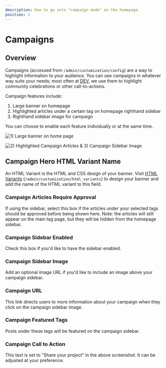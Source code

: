 ```yaml
---
description: How to go into "campaign mode" on the homepage.
position: 2
---
```


# Campaigns

## Overview

Campaigns (accessed from `/admin/customization/config`) are a way to highlight information to your audience. You can use campaigns in whatever way suits your needs; most often at [DEV](https://dev.to/), we use them to highlight community celebrations or other call-to-actions.

Campaign features include:

1. Large banner on homepage
2. Highlighted articles under a certain tag on homepage righthand sidebar
3. Righthand sidebar image for campaign

You can choose to enable each feature individually or at the same time.

![1) Large banner on home page](/img/large_banner_on_homepage.png)

![2) Highlighted Campaign Articles & 3) Campaign Sidebar Image](/img/campaign_sidebar_image.png)

## Campaign Hero HTML Variant Name

An HTML Variant is the HTML and CSS design of your banner. Visit [HTML Variants](https://admin.forem.com/docs/_advanced-customization/html_variants) (`/admin/customization/html_variants`) to design your banner and add the name of the HTML variant to this field.

### Campaign Articles Require Approval

If using the sidebar, select this box if the articles under your selected tags should be approved before being shown here. Note: the articles will still appear on the main tag page, but they will be hidden from the homepage sidebar.

### **Campaign Sidebar Enabled**

Check this box if you'd like to have the sidebar enabled.

### Campaign Sidebar Image

Add an optional image URL if you'd like to include an image above your campaign sidebar.

### Campaign URL

This link directs users to more information about your campaign when they click on the campaign sidebar image.

### Campaign Featured Tags

Posts under these tags will be featured on the campaign sidebar.

### Campaign Call to Action

This text is set to "Share your project" in the above screenshot. It can be adjusted at your preference.

